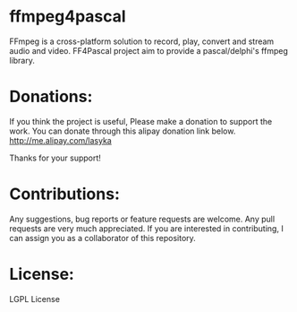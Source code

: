 ffmpeg4pascal
=========

FFmpeg is a cross-platform solution to record, play, convert and stream audio and video.
FF4Pascal project aim to provide a pascal/delphi's ffmpeg library. 

Donations:
=========
If you think the project is useful, 
Please make a donation to support the work.
You can donate through this alipay donation link below.
http://me.alipay.com/lasyka

Thanks for your support!

Contributions:
==========
Any suggestions, bug reports or feature requests are welcome.
Any pull requests are very much appreciated. 
If you are interested in contributing, 
I can assign you as a collaborator of this repository.

License:
==========
LGPL License
